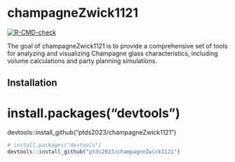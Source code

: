 
<!-- README.md is generated from README.Rmd. Please edit that file -->

# champagneZwick1121

<!-- badges: start -->

[![R-CMD-check](https://github.com/ptds2023/champagneZwick1121/actions/workflows/R-CMD-check.yaml/badge.svg)](https://github.com/ptds2023/champagneZwick1121/actions/workflows/R-CMD-check.yaml)
<!-- badges: end -->

The goal of champagneZwick1121 is to provide a comprehensive set of
tools for analyzing and visualizing Champagne glass characteristics,
including volume calculations and party planning simulations.

## Installation

# install.packages(“devtools”)

devtools::install_github(“ptds2023/champagneZwick1121”)

``` r
# install.packages("devtools")
devtools::install_github("ptds2023/champagneZwick1121")
```
